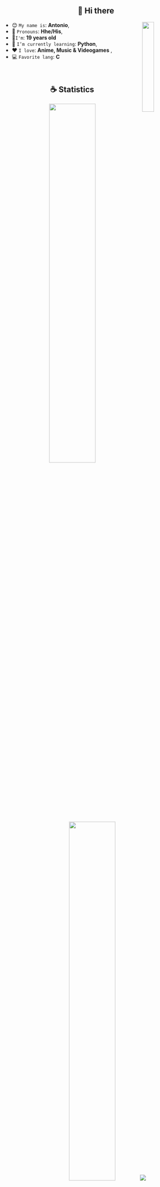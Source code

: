 <h2 align="center">👋 Hi there</h2>

<img align='right' src='https://assets.bitdegree.org/crypto-tracker/nft-logos/wax/robotech-logo.png' width='25%'>  

* 😊 `My name is`: **Antonio**,
* 🫡 `Pronouns`: **Hhe/His**,
* 🥸`I'm`: **19 years old**
* 👾 `I’m currently learning`: **Python**,
* ❤️ `I love`: **Anime, Music & Videogames**  ,
* 💻 `Favorite lang`: **C**

<br/>

<h2 align="center">☕ Statistics</h2>

<p align="center">
  <img height="50%" width="auto" src ="https://github-readme-stats.vercel.app/api?username=AntoCreed777&show_icons=true&count_private=true&theme=java-dark&hide_border=true&hide=issues,contribs&bg_color=00000000">
  <img height="50%" width="auto" src ="https://github-readme-stats.vercel.app/api/top-langs/?username=AntoCreed777&layout=compact&hide_border=true&theme=java-dark&bg_color=00000000&langs_count=6">
  <img src ="https://github-readme-streak-stats.herokuapp.com?user=AntoCreed777&theme=java-dark&hide_border=true&background=FFFFFF00">
</p>

<p align="center">
    <img src="https://github-profile-trophy.vercel.app/?username=AntoCreed777&theme=tokyonight"/>
</p>

<h2 align="center">⚡ My Skills</h2>

<h4 align="center">💻 Programming languages (and html)</h4>

<p align="center">
<img alt="Java" src="https://custom-icon-badges.demolab.com/badge/Java-007396.svg?logo=java&logoColor=white"></a>
<img alt="Python" src="https://img.shields.io/badge/Python-14354C.svg?logo=python&logoColor=white"></a>

<h4 align="center">⚙ Software</h4>

<p align="center">
<a href="#"><img alt="Maven" src="https://img.shields.io/badge/Apache_Maven-C71A36.svg?logo=apache-maven&logoColor=white"></a>
<a href="#"><img alt="Git" src="https://img.shields.io/badge/Git-F05033.svg?logo=git&logoColor=white"></a>
<a href="#"><img alt="Notion" src="https://img.shields.io/badge/Notion-010101.svg?logo=notion&logoColor=white"></a>
<a href="#"><img alt="Ubuntu" src="https://img.shields.io/badge/Ubuntu-E95420.svg?logo=ubuntu&logoColor=white"></a>
<a href="#"><img alt="Visual Studio Code" src="https://img.shields.io/badge/Visual%20Studio%20Code-0078d7.svg?logo=visual-studio-code&logoColor=white"></a>
</p>